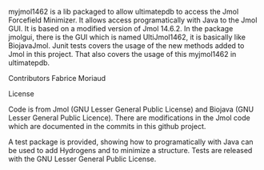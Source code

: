 myjmol1462 is a lib packaged to allow ultimatepdb to access the Jmol Forcefield Minimizer.
It allows access programatically with Java to the Jmol GUI.
It is based on a modified version of Jmol 14.6.2.
In the package jmolgui, there is the GUI which is named UltiJmol1462, it is basically like BiojavaJmol.
Junit tests covers the usage of the new methods added to Jmol in this project. That also covers the usage of this myjmol1462 in ultimatepdb.

Contributors
Fabrice Moriaud

License

Code is from Jmol (GNU Lesser General Public License) and Biojava (GNU Lesser General Public Licence).
There are modifications in the Jmol code which are documented in the commits in this github project.

A test package is provided, showing how to programatically with Java can be used to add Hydrogens and to minimize a structure.
Tests are released with the GNU Lesser General Public License.


